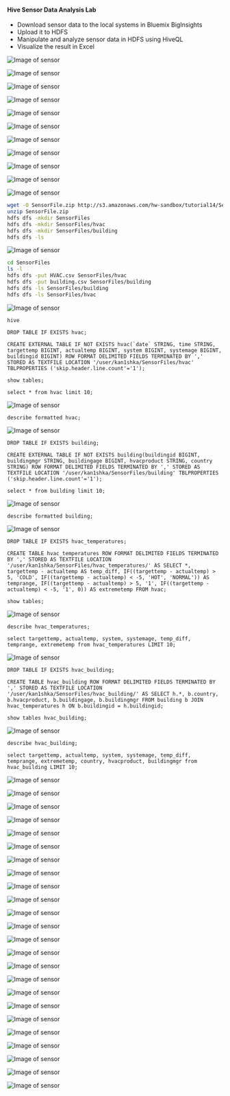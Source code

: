#### Hive Sensor Data Analysis Lab

- Download sensor data to the local systems in Bluemix BigInsights
- Upload it to HDFS
- Manipulate and analyze sensor data in HDFS using HiveQL
- Visualize the result in Excel

![Image of sensor](images/4/1.png)

![Image of sensor](images/4/2.png)

![Image of sensor](images/4/3.png)

![Image of sensor](images/4/4.png)

![Image of sensor](images/4/5.png)

![Image of sensor](images/4/6.png)

![Image of sensor](images/4/7.png)

![Image of sensor](images/4/8.png)

![Image of sensor](images/4/9.png)

![Image of sensor](images/4/10.png)

![Image of sensor](images/4/11.png)

```sh
wget -O SensorFile.zip http://s3.amazonaws.com/hw-sandbox/tutorial14/SensorFiles.zip
unzip SensorFile.zip
hdfs dfs -mkdir SensorFiles
hdfs dfs -mkdir SensorFiles/hvac
hdfs dfs -mkdir SensorFiles/building
hdfs dfs -ls
```

![Image of sensor](images/4/12.png)

```sh
cd SensorFiles
ls -l
hdfs dfs -put HVAC.csv SensorFiles/hvac
hdfs dfs -put building.csv SensorFiles/building
hdfs dfs -ls SensorFiles/building
hdfs dfs -ls SensorFiles/hvac
```

![Image of sensor](images/4/13.png)

```
hive

DROP TABLE IF EXISTS hvac;

CREATE EXTERNAL TABLE IF NOT EXISTS hvac(`date` STRING, time STRING, targettemp BIGINT, actualtemp BIGINT, system BIGINT, systemage BIGINT, buildingid BIGINT) ROW FORMAT DELIMITED FIELDS TERMINATED BY ',' STORED AS TEXTFILE LOCATION '/user/kan1shka/SensorFiles/hvac' TBLPROPERTIES ('skip.header.line.count'='1');

show tables;

select * from hvac limit 10;
```

![Image of sensor](images/4/14.png)

```
describe formatted hvac;
```

![Image of sensor](images/4/15.png)

```
DROP TABLE IF EXISTS building;

CREATE EXTERNAL TABLE IF NOT EXISTS building(buildingid BIGINT, buildingmgr STRING, buildingage BIGINT, hvacproduct STRING, country STRING) ROW FORMAT DELIMITED FIELDS TERMINATED BY ',' STORED AS TEXTFILE LOCATION '/user/kan1shka/SensorFiles/building' TBLPROPERTIES ('skip.header.line.count'='1');

select * from building limit 10;
```

![Image of sensor](images/4/16.png)

```
describe formatted building;
```

![Image of sensor](images/4/17.png)

```
DROP TABLE IF EXISTS hvac_temperatures;

CREATE TABLE hvac_temperatures ROW FORMAT DELIMITED FIELDS TERMINATED BY ',' STORED AS TEXTFILE LOCATION '/user/kan1shka/SensorFiles/hvac_temperatures/' AS SELECT *, targettemp - actualtemp AS temp_diff, IF((targettemp - actualtemp) > 5, 'COLD', IF((targettemp - actualtemp) < -5, 'HOT', 'NORMAL')) AS temprange, IF((targettemp - actualtemp) > 5, '1', IF((targettemp - actualtemp) < -5, '1', 0)) AS extremetemp FROM hvac;

show tables;
```

![Image of sensor](images/4/18.png)

```
describe hvac_temperatures;

select targettemp, actualtemp, system, systemage, temp_diff, temprange, extremetemp from hvac_temperatures LIMIT 10;
```

![Image of sensor](images/4/19.png)

```
DROP TABLE IF EXISTS hvac_building;

CREATE TABLE hvac_building ROW FORMAT DELIMITED FIELDS TERMINATED BY ',' STORED AS TEXTFILE LOCATION '/user/kan1shka/SensorFiles/hvac_building/' AS SELECT h.*, b.country, b.hvacproduct, b.buildingage, b.buildingmgr FROM building b JOIN hvac_temperatures h ON b.buildingid = h.buildingid;

show tables hvac_building;
```

![Image of sensor](images/4/20.png)

```
describe hvac_building;

select targettemp, actualtemp, system, systemage, temp_diff, temprange, extremetemp, country, hvacproduct, buildingmgr from hvac_building LIMIT 10;
```

![Image of sensor](images/4/21.png)

![Image of sensor](images/4/22.png)

![Image of sensor](images/4/23.png)

![Image of sensor](images/4/24.png)

![Image of sensor](images/4/25.png)

![Image of sensor](images/4/26.png)

![Image of sensor](images/4/27.png)

![Image of sensor](images/4/28.png)

![Image of sensor](images/4/29.png)

![Image of sensor](images/4/30.png)

![Image of sensor](images/4/31.png)

![Image of sensor](images/4/32.jpeg)

![Image of sensor](images/4/33.jpeg)

![Image of sensor](images/4/34.jpeg)

![Image of sensor](images/4/35.jpeg)

![Image of sensor](images/4/36.jpeg)

![Image of sensor](images/4/37.jpeg)

![Image of sensor](images/4/38.jpeg)

![Image of sensor](images/4/39.jpeg)

![Image of sensor](images/4/40.jpeg)

![Image of sensor](images/4/41.jpeg)

![Image of sensor](images/4/42.jpeg)

![Image of sensor](images/4/43.jpeg)

![Image of sensor](images/4/44.jpeg)